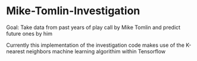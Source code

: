 # Mike-Tomlin-Investigation
Goal: Take data from past years of play call by Mike Tomlin and predict future ones by him

Currently this implementation of the investigation code makes use of the K-nearest neighbors machine learning algorithim within Tensorflow
